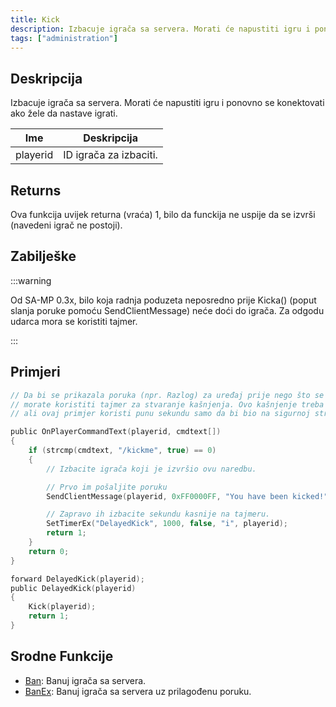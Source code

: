 ```yaml
---
title: Kick
description: Izbacuje igrača sa servera. Morati će napustiti igru i ponovno se konektovati ako žele da nastave igrati.
tags: ["administration"]
---
```


## Deskripcija

Izbacuje igrača sa servera. Morati će napustiti igru i ponovno se konektovati ako žele da nastave igrati.

| Ime      | Deskripcija            |
| -------- | ---------------------- |
| playerid | ID igrača za izbaciti. |

## Returns

Ova funkcija uvijek returna (vraća) 1, bilo da funckija ne uspije da se izvrši (navedeni igrač ne postoji).

## Zabilješke

:::warning

Od SA-MP 0.3x, bilo koja radnja poduzeta neposredno prije Kicka() (poput slanja poruke pomoću SendClientMessage) neće doći do igrača. Za odgodu udarca mora se koristiti tajmer.

:::

## Primjeri

```c
// Da bi se prikazala poruka (npr. Razlog) za uređaj prije nego što se veza prekine
// morate koristiti tajmer za stvaranje kašnjenja. Ovo kašnjenje treba biti samo nekoliko milisekundi,
// ali ovaj primjer koristi punu sekundu samo da bi bio na sigurnoj strani.

public OnPlayerCommandText(playerid, cmdtext[])
{
    if (strcmp(cmdtext, "/kickme", true) == 0)
    {
        // Izbacite igrača koji je izvršio ovu naredbu.

        // Prvo im pošaljite poruku
        SendClientMessage(playerid, 0xFF0000FF, "You have been kicked!");

        // Zapravo ih izbacite sekundu kasnije na tajmeru.
        SetTimerEx("DelayedKick", 1000, false, "i", playerid);
        return 1;
    }
    return 0;
}

forward DelayedKick(playerid);
public DelayedKick(playerid)
{
    Kick(playerid);
    return 1;
}
```

## Srodne Funkcije

- [Ban](Ban): Banuj igrača sa servera.
- [BanEx](BanEx): Banuj igrača sa servera uz prilagođenu poruku.
